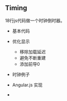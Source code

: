 ## Timing 

18行js代码做一个时钟倒时器。

- 基本代码
- 优化显示
  * 移除加载延迟
  * 避免不断重建
  * 添加前导0
- 时钟例子


-  Angular.js  实现
 *  


